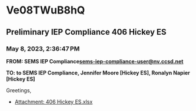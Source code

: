 # Ve08TWuB8hQ
## Preliminary IEP Compliance 406 Hickey ES
### May 8, 2023, 2:36:47 PM
**FROM: SEMS IEP Compliance<sems-iep-compliance-user@nv.ccsd.net>**

**TO: to SEMS IEP Compliance, Jennifer Moore [Hickey ES], Ronalyn Napier [Hickey ES]**


Greetings, 





* [Attachment: 406 Hickey ES.xlsx](Ve08TWuB8hQ-attachment-1.xlsx)

